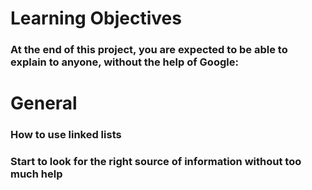 # Learning Objectives
### At the end of this project, you are expected to be able to explain to anyone, without the help of Google:

# General
### How to use linked lists
### Start to look for the right source of information without too much help